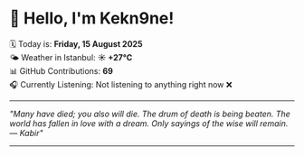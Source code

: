 # 👋 Hello, I'm Kekn9ne!

🗓️ Today is: **Friday, 15 August 2025**  
🌤️ Weather in Istanbul: **☀️   +27°C**  
📊 GitHub Contributions: **69**  
🎧 Currently Listening: Not listening to anything right now ❌

---

_"Many have died; you also will die. The drum of death is being beaten. The world has fallen in love with a dream. Only sayings of the wise will remain. — *Kabir*"_

---
